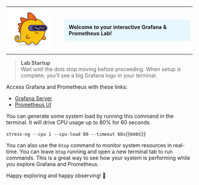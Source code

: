 <style>
  @keyframes slideInFade {
    0% {
      opacity: 0;
      transform: translateX(-50px);
    }
    100% {
      opacity: 1;
      transform: translateX(0);
    }
  }

  .grot-animate {
    animation: slideInFade 1s ease-out forwards;
  }
</style>

<table style="border-collapse: collapse; border: none;">
  <tr>
    <td style="vertical-align: middle; border: none;">
      <img src="./images/grot.png" alt="Grot the Grafana Dino"
           class="grot-animate"
           style="max-width: 120px; margin-right: 16px;" />
    </td>
    <td style="vertical-align: middle; border: none;">
      <div style="background-color: #e6f7ff; padding: 12px; border-radius: 4px;">
        <strong>Welcome to your interactive Grafana & Prometheus Lab!</strong><br />
      </div>
    </td>
  </tr>
</table>

> **Lab Startup**  
> Wait until the dots stop moving before proceeding. When setup is complete, you’ll see a big Grafana logo in your terminal.


Access Grafana and Prometheus with these links:

- [Grafana Server]({{TRAFFIC_HOST1_3000}})
- [Prometheus UI]({{TRAFFIC_HOST1_9090}})

You can generate some system load by running this command in the terminal. It will drive CPU usage up to 80% for 60 seconds.

`stress-ng --cpu 1 --cpu-load 80 --timeout 60s`{{exec}}

You can also use the `btop` command to monitor system resources in real-time. You can leave `btop` running and open a new terminal tab to run commands. This is a great way to see how your system is performing while you explore Grafana and Prometheus.

Happy exploring and happy observing! 🎉
